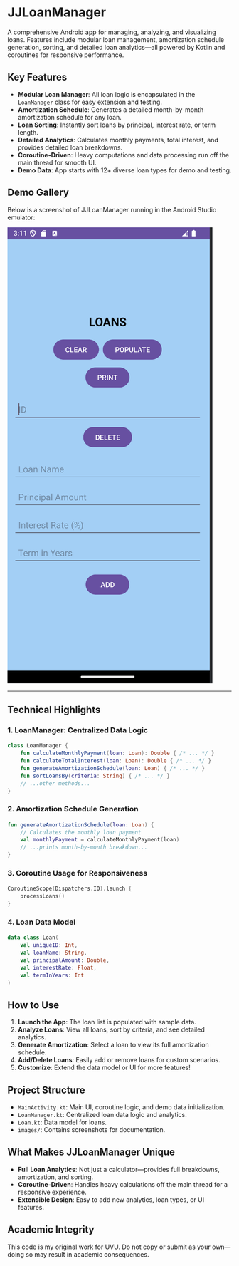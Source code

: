 # JJLoanManager

A comprehensive Android app for managing, analyzing, and visualizing loans. Features include modular loan management, amortization schedule generation, sorting, and detailed loan analytics—all powered by Kotlin and coroutines for responsive performance.

## Key Features

- **Modular Loan Manager**: All loan logic is encapsulated in the `LoanManager` class for easy extension and testing.
- **Amortization Schedule**: Generates a detailed month-by-month amortization schedule for any loan.
- **Loan Sorting**: Instantly sort loans by principal, interest rate, or term length.
- **Detailed Analytics**: Calculates monthly payments, total interest, and provides detailed loan breakdowns.
- **Coroutine-Driven**: Heavy computations and data processing run off the main thread for smooth UI.
- **Demo Data**: App starts with 12+ diverse loan types for demo and testing.

## Demo Gallery

Below is a screenshot of JJLoanManager running in the Android Studio emulator:

![Main Screen](images/img-1.png)

---

## Technical Highlights

### 1. LoanManager: Centralized Data Logic
```kotlin
class LoanManager {
	fun calculateMonthlyPayment(loan: Loan): Double { /* ... */ }
	fun calculateTotalInterest(loan: Loan): Double { /* ... */ }
	fun generateAmortizationSchedule(loan: Loan) { /* ... */ }
	fun sortLoansBy(criteria: String) { /* ... */ }
	// ...other methods...
}
```

### 2. Amortization Schedule Generation
```kotlin
fun generateAmortizationSchedule(loan: Loan) {
	// Calculates the monthly loan payment
	val monthlyPayment = calculateMonthlyPayment(loan)
	// ...prints month-by-month breakdown...
}
```

### 3. Coroutine Usage for Responsiveness
```kotlin
CoroutineScope(Dispatchers.IO).launch {
	processLoans()
}
```

### 4. Loan Data Model
```kotlin
data class Loan(
	val uniqueID: Int,
	val loanName: String,
	val principalAmount: Double,
	val interestRate: Float,
	val termInYears: Int
)
```

## How to Use

1. **Launch the App**: The loan list is populated with sample data.
2. **Analyze Loans**: View all loans, sort by criteria, and see detailed analytics.
3. **Generate Amortization**: Select a loan to view its full amortization schedule.
4. **Add/Delete Loans**: Easily add or remove loans for custom scenarios.
5. **Customize**: Extend the data model or UI for more features!

## Project Structure

- `MainActivity.kt`: Main UI, coroutine logic, and demo data initialization.
- `LoanManager.kt`: Centralized loan data logic and analytics.
- `Loan.kt`: Data model for loans.
- `images/`: Contains screenshots for documentation.

## What Makes JJLoanManager Unique

- **Full Loan Analytics**: Not just a calculator—provides full breakdowns, amortization, and sorting.
- **Coroutine-Driven**: Handles heavy calculations off the main thread for a responsive experience.
- **Extensible Design**: Easy to add new analytics, loan types, or UI features.

## Academic Integrity

This code is my original work for UVU. Do not copy or submit as your own—doing so may result in academic consequences.
